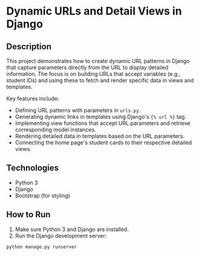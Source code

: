 # Dynamic URLs and Detail Views in Django

## Description
This project demonstrates how to create dynamic URL patterns in Django that capture parameters directly from the URL to display detailed information. The focus is on building URLs that accept variables (e.g., student IDs) and using these to fetch and render specific data in views and templates.

Key features include:
- Defining URL patterns with parameters in `urls.py`.
- Generating dynamic links in templates using Django's `{% url %}` tag.
- Implementing view functions that accept URL parameters and retrieve corresponding model instances.
- Rendering detailed data in templates based on the URL parameters.
- Connecting the home page's student cards to their respective detailed views.

## Technologies
- Python 3
- Django
- Bootstrap (for styling)

## How to Run
1. Make sure Python 3 and Django are installed.
2. Run the Django development server:

```bash
python manage.py runserver


